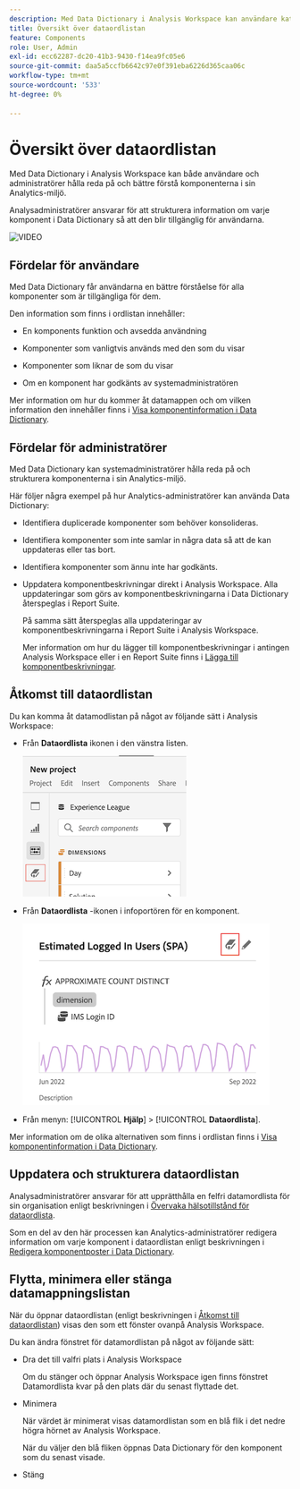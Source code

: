 ```yaml
---
description: Med Data Dictionary i Analysis Workspace kan användare katalogisera och hålla reda på de olika komponenterna i Analysis Workspace, inklusive deras avsedda användning, som är godkända, som är dubbletter osv.
title: Översikt över dataordlistan
feature: Components
role: User, Admin
exl-id: ecc62287-dc20-41b3-9430-f14ea9fc05e6
source-git-commit: daa5a5ccfb6642c97e0f391eba6226d365caa06c
workflow-type: tm+mt
source-wordcount: '533'
ht-degree: 0%

---
```


# Översikt över dataordlistan

Med Data Dictionary i Analysis Workspace kan både användare och administratörer hålla reda på och bättre förstå komponenterna i sin Analytics-miljö.

Analysadministratörer ansvarar för att strukturera information om varje komponent i Data Dictionary så att den blir tillgänglig för användarna.

![VIDEO](https://video.tv.adobe.com/v/3418028/?quality=12&learn=on)

## Fördelar för användare

Med Data Dictionary får användarna en bättre förståelse för alla komponenter som är tillgängliga för dem.

Den information som finns i ordlistan innehåller:

* En komponents funktion och avsedda användning

* Komponenter som vanligtvis används med den som du visar

* Komponenter som liknar de som du visar

* Om en komponent har godkänts av systemadministratören

Mer information om hur du kommer åt datamappen och om vilken information den innehåller finns i [Visa komponentinformation i Data Dictionary](/help/analyze/analysis-workspace/components/data-dictionary/view-data-dictionary.md).

## Fördelar för administratörer

Med Data Dictionary kan systemadministratörer hålla reda på och strukturera komponenterna i sin Analytics-miljö.

Här följer några exempel på hur Analytics-administratörer kan använda Data Dictionary:

* Identifiera duplicerade komponenter som behöver konsolideras.

* Identifiera komponenter som inte samlar in några data så att de kan uppdateras eller tas bort.

* Identifiera komponenter som ännu inte har godkänts.

* Uppdatera komponentbeskrivningar direkt i Analysis Workspace. Alla uppdateringar som görs av komponentbeskrivningarna i Data Dictionary återspeglas i Report Suite.

   På samma sätt återspeglas alla uppdateringar av komponentbeskrivningarna i Report Suite i Analysis Workspace.

   Mer information om hur du lägger till komponentbeskrivningar i antingen Analysis Workspace eller i en Report Suite finns i [Lägga till komponentbeskrivningar](/help/analyze/analysis-workspace/components/add-component-descriptions.md).

## Åtkomst till dataordlistan

Du kan komma åt datamodlistan på något av följande sätt i Analysis Workspace:

* Från **Dataordlista** ikonen i den vänstra listen.

   ![Ikon för datamordlista i den vänstra listen](assets/data-dictionary-access-icon.png)

* Från **Dataordlista** -ikonen i infoportören för en komponent.

   ![Ikon för datamordlista i infopobjekt](assets/data-dictionary-access-infopopover.png)
   <!--update screenshot; this was taken from a mock-->

* Från menyn: [!UICONTROL **Hjälp**] > [!UICONTROL **Dataordlista**].

Mer information om de olika alternativen som finns i ordlistan finns i [Visa komponentinformation i Data Dictionary](/help/analyze/analysis-workspace/components/data-dictionary/view-data-dictionary.md).

## Uppdatera och strukturera dataordlistan

Analysadministratörer ansvarar för att upprätthålla en felfri datamordlista för sin organisation enligt beskrivningen i [Övervaka hälsotillstånd för dataordlista](/help/analyze/analysis-workspace/components/data-dictionary/monitor-data-dictionary-health.md).

Som en del av den här processen kan Analytics-administratörer redigera information om varje komponent i dataordlistan enligt beskrivningen i [Redigera komponentposter i Data Dictionary](/help/analyze/analysis-workspace/components/data-dictionary/edit-entries-data-dictionary.md).

## Flytta, minimera eller stänga datamappningslistan

När du öppnar dataordlistan (enligt beskrivningen i [Åtkomst till dataordlistan](#access-the-data-dictionary)) visas den som ett fönster ovanpå Analysis Workspace.

Du kan ändra fönstret för datamordlistan på något av följande sätt:

* Dra det till valfri plats i Analysis Workspace

   Om du stänger och öppnar Analysis Workspace igen finns fönstret Datamordlista kvar på den plats där du senast flyttade det. <!--True?-->

* Minimera

   När värdet är minimerat visas datamordlistan som en blå flik i det nedre högra hörnet av Analysis Workspace.

   När du väljer den blå fliken öppnas Data Dictionary för den komponent som du senast visade.

* Stäng
